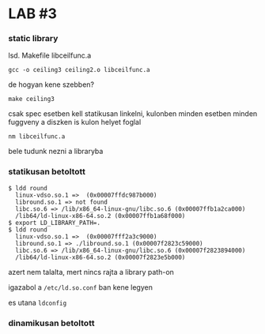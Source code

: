 # LAB #3

### static library
lsd. Makefile libceilfunc.a

`gcc -o ceiling3 ceiling2.o libceilfunc.a`

de hogyan kene szebben?


`make ceiling3`

csak spec esetben kell statikusan linkelni, kulonben minden esetben minden fuggveny a diszken is kulon helyet foglal

`nm libceilfunc.a`

bele tudunk nezni a libraryba

### statikusan betoltott

```
$ ldd round
  linux-vdso.so.1 =>  (0x00007ffdc987b000)
  libround.so.1 => not found
  libc.so.6 => /lib/x86_64-linux-gnu/libc.so.6 (0x00007ffb1a2ca000)
  /lib64/ld-linux-x86-64.so.2 (0x00007ffb1a68f000)
$ export LD_LIBRARY_PATH=.
$ ldd round
  linux-vdso.so.1 =>  (0x00007fff2a3c9000)
  libround.so.1 => ./libround.so.1 (0x00007f2823c59000)
  libc.so.6 => /lib/x86_64-linux-gnu/libc.so.6 (0x00007f2823894000)
  /lib64/ld-linux-x86-64.so.2 (0x00007f2823e5b000)
```
azert nem talalta, mert nincs rajta a library path-on

igazabol a `/etc/ld.so.conf` ban kene legyen

es utana `ldconfig`

### dinamikusan betoltott
